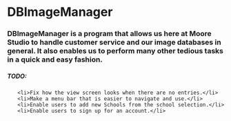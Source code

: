 <h1>DBImageManager</h1>
<h3>DBImageManager is a program that allows us here at Moore Studio to handle customer service and our image databases in general.  It also enables us to perform many other tedious tasks in a quick and easy fashion.</h3>
<h5>TODO: </h5>
<ol>

	<li>Fix how the view screen looks when there are no entries.</li>
	<li>Make a menu bar that is easier to navigate and use.</li>
	<li>Enable users to add new Schools from the school selection.</li>
	<li>Enable users to sign up for an account.</li>
</ol>
